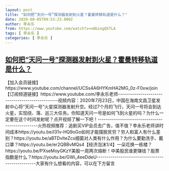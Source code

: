 ```yaml
---
layout: post
title: "如何把“天问一号”探测器发射到火星？霍曼转移轨道是什么？"
date: 2020-08-05T09:53:23.000Z
author: 李永乐
from: https://www.youtube.com/watch?v=nAbzogQX7LA
tags: [ 李永乐 ]
categories: [ 李永乐 ]
---
```

<!--1596621203000-->
[如何把“天问一号”探测器发射到火星？霍曼转移轨道是什么？](https://www.youtube.com/watch?v=nAbzogQX7LA)
------

<div>
【加入会员链接】https://www.youtube.com/channel/UCSs4A6HYKmHA2MG_0z-F0xw/join【订阅频道链接】https://www.youtube.com/李永乐老师------------------------------------------------视频内容：2020年7月23日，中国在海南文昌卫星发射中心将“天问一号”火星探测器发射升空。经过7个月的飞行，天问一号将会到达火星，实现绕、落、巡三大任务。你知道天问一号是如何飞到火星的吗？为什么一定要在这个时间发射呢？点开视频了解一下吧！------------------------------------------------火热视频推荐：追剧买VIP会员去广告，值不值？李永乐老师讲时间成本https://youtu.be/I31v-HQ9oGo如何才能摆脱贫穷？穷人和富人有什么差别？https://youtu.be/aBTDvlteZcs细菌对人类有什么作用？为什么要勤洗手、戴口罩？https://youtu.be/er2QBBvMQs4【经济泡沫1/4】一朵花换一栋楼？https://youtu.be/PXseMoyGKzY美股一周两次熔断！中美股民谁更赚钱？股票指数是什么？https://youtu.be/GWi_4eeDdeU------------------------------------------------大家有什么想看的内容，可以在下方留言
</div>
